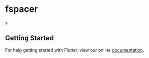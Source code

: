 # fspacer

s

## Getting Started

For help getting started with Flutter, view our online
[documentation](https://flutter.io/).
